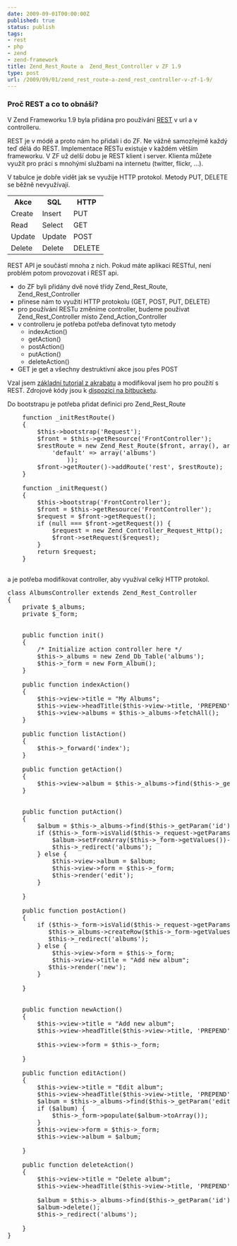 ```yaml
---
date: 2009-09-01T00:00:00Z
published: true
status: publish
tags:
- rest
- php
- zend
- zend-framework
title: Zend_Rest_Route a  Zend_Rest_Controller v ZF 1.9
type: post
url: /2009/09/01/zend_rest_route-a-zend_rest_controller-v-zf-1-9/
---
```


<h3>Proč REST a co to obnáší?</h3>
V Zend Frameworku 1.9 byla přidána pro používání <a href="https://en.wikipedia.org/wiki/Representational_State_Transfer">REST</a> v url a v controlleru.

REST je v módě a proto nám ho přidali i do ZF. Ne vážně samozřejmě každý teď dělá do REST. Implementace RESTu existuje v každém větším frameworku. V ZF už delší dobu je REST klient i server. Klienta můžete využít pro práci s mnohými službami na internetu (twitter, flickr, ...).

V tabulce je dobře vidět jak se využije HTTP protokol. Metody PUT, DELETE se běžně nevyužívají.
<table border="0">
<tbody>
<tr>
<th>Akce</th>
<th>SQL</th>
<th>HTTP</th>
</tr>
<tr>
<td>Create</td>
<td>Insert</td>
<td>PUT</td>
</tr>
<tr>
<td>Read</td>
<td>Select</td>
<td>GET</td>
</tr>
<tr>
<td>Update</td>
<td>Update</td>
<td>POST</td>
</tr>
<tr>
<td>Delete</td>
<td>Delete</td>
<td>DELETE</td>
</tr>
</tbody></table>
REST API je součástí mnoha z nich. Pokud máte aplikaci RESTful, není problém potom provozovat i REST api.
<ul>
	<li>do ZF byli přidány dvě nové třídy Zend_Rest_Route, Zend_Rest_Controller</li>
	<li>přinese nám to využití HTTP protokolu (GET, POST, PUT, DELETE)</li>
	<li>pro používání RESTu změníme controller, budeme používat Zend_Rest_Controller místo Zend_Action_Controller</li>
	<li>v controlleru je potřeba potřeba definovat tyto metody
<ul>
	<li> indexAction()</li>
	<li>getAction()</li>
	<li>postAction()</li>
	<li>putAction()</li>
	<li>deleteAction()</li>
</ul>
</li>
	<li>GET je get a všechny destruktivní akce jsou přes POST</li>
</ul>
Vzal jsem <a href="https://akrabat.com/zend-framework-tutorial/">základní tutorial z akrabatu</a> a modifikoval jsem ho pro použití s REST. Zdrojové kódy jsou k <a href="https://bitbucket.org/abtris/zf-tutorial-rest/">dispozici na bitbucketu</a>.

Do bootstrapu je potřeba přidat definici pro Zend_Rest_Route

<pre name="code" class="php">
    function _initRestRoute()
    {
        $this-&gt;bootstrap('Request');
        $front = $this-&gt;getResource('FrontController');
        $restRoute = new Zend_Rest_Route($front, array(), array(
            'default' =&gt; array('albums')
                ));
        $front-&gt;getRouter()-&gt;addRoute('rest', $restRoute);
    }

    function _initRequest()
    {
        $this-&gt;bootstrap('FrontController');
        $front = $this-&gt;getResource('FrontController');
        $request = $front-&gt;getRequest();
        if (null === $front-&gt;getRequest()) {
            $request = new Zend_Controller_Request_Http();
            $front-&gt;setRequest($request);
        }
        return $request;
    }

</pre>

a je potřeba modifikovat controller, aby využíval celký HTTP protokol.

<pre name="code" class="php">
class AlbumsController extends Zend_Rest_Controller
{
    private $_albums;
    private $_form;


    public function init()
    {
        /* Initialize action controller here */
        $this-&gt;_albums = new Zend_Db_Table('albums');
     	$this-&gt;_form = new Form_Album();
    }

    public function indexAction()
    {
        $this-&gt;view-&gt;title = "My Albums";
        $this-&gt;view-&gt;headTitle($this-&gt;view-&gt;title, 'PREPEND');
        $this-&gt;view-&gt;albums = $this-&gt;_albums-&gt;fetchAll();
    }

    public function listAction()
    {
        $this-&gt;_forward('index');
    }

    public function getAction()
    {
        $this-&gt;view-&gt;album = $this-&gt;_albums-&gt;find($this-&gt;_getParam('id'))-&gt;current();
    }


    public function putAction()
    {
        $album = $this-&gt;_albums-&gt;find($this-&gt;_getParam('id'))-&gt;current();
        if ($this-&gt;_form-&gt;isValid($this-&gt;_request-&gt;getParams())) {
            $album-&gt;setFromArray($this-&gt;_form-&gt;getValues())-&gt;save();
            $this-&gt;_redirect('albums');
        } else {
            $this-&gt;view-&gt;album = $album;
            $this-&gt;view-&gt;form = $this-&gt;_form;
            $this-&gt;render('edit');
        }

    }

    public function postAction()
    {
        if ($this-&gt;_form-&gt;isValid($this-&gt;_request-&gt;getParams())) {
	       $this-&gt;_albums-&gt;createRow($this-&gt;_form-&gt;getValues())-&gt;save();
           $this-&gt;_redirect('albums');
        } else {
            $this-&gt;view-&gt;form = $this-&gt;_form;
            $this-&gt;view-&gt;title = "Add new album";
           $this-&gt;render('new');
        }

    }


    public function newAction()
    {
        $this-&gt;view-&gt;title = "Add new album";
        $this-&gt;view-&gt;headTitle($this-&gt;view-&gt;title, 'PREPEND');

        $this-&gt;view-&gt;form = $this-&gt;_form;

    }

    public function editAction()
    {
        $this-&gt;view-&gt;title = "Edit album";
        $this-&gt;view-&gt;headTitle($this-&gt;view-&gt;title, 'PREPEND');
        $album = $this-&gt;_albums-&gt;find($this-&gt;_getParam('edit'))-&gt;current();
	    if ($album) {
    	    $this-&gt;_form-&gt;populate($album-&gt;toArray());
	    }
    	$this-&gt;view-&gt;form = $this-&gt;_form;
    	$this-&gt;view-&gt;album = $album;

    }

    public function deleteAction()
    {
        $this-&gt;view-&gt;title = "Delete album";
        $this-&gt;view-&gt;headTitle($this-&gt;view-&gt;title, 'PREPEND');

    	$album = $this-&gt;_albums-&gt;find($this-&gt;_getParam('id'))-&gt;current();
    	$album-&gt;delete();
        $this-&gt;_redirect('albums');

    }
}

</pre>
